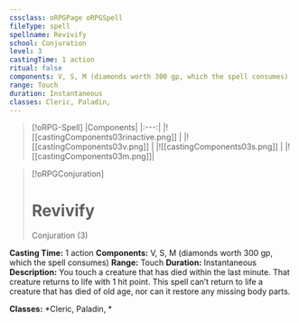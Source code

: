 ```yaml
---
cssclass: oRPGPage oRPGSpell
fileType: spell
spellname: Revivify
school: Conjuration
level: 3
castingTime: 1 action
ritual: false
components: V, S, M (diamonds worth 300 gp, which the spell consumes)
range: Touch
duration: Instantaneous
classes: Cleric, Paladin,
---
```

> [!oRPG-Spell]
> |Components|
> |:---:|
> |![[castingComponents03rinactive.png]] |
> |![[castingComponents03v.png]] |
> |![[castingComponents03s.png]] |
> |![[castingComponents03m.png]]|

> [!oRPGConjuration]
>#  Revivify
> Conjuration  (3)

**Casting Time:** 1 action
**Components:** V, S, M (diamonds worth 300 gp, which the spell consumes)
**Range:** Touch
**Duration:**  Instantaneous
**Description:**
You touch a creature that has died within the last minute. That creature returns to life with 1 hit point. This spell can’t return to life a creature that has died of old age, nor can it restore any missing body parts.



**Classes:**  *Cleric, Paladin, *


